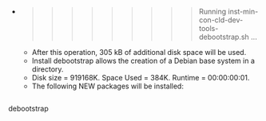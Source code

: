 * >>>>>>>>> Running inst-min-con-cld-dev-tools-debootstrap.sh ...
  * After this operation, 305 kB of additional disk space will be used.
  * Install debootstrap allows the creation of a Debian base system in a directory.
  * Disk size = 919168K. Space Used = 384K. Runtime = 00:00:00:01.
  * The following NEW packages will be installed:
  ```bash
debootstrap
  ```
